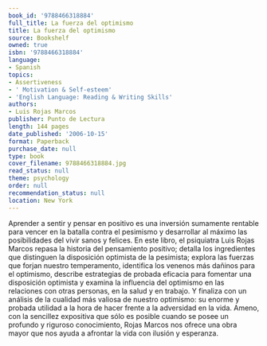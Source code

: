 ```yaml
---
book_id: '9788466318884'
full_title: La fuerza del optimismo
title: La fuerza del optimismo
source: Bookshelf
owned: true
isbn: '9788466318884'
language:
- Spanish
topics:
- Assertiveness
- ' Motivation & Self-esteem'
- 'English Language: Reading & Writing Skills'
authors:
- Luis Rojas Marcos
publisher: Punto de Lectura
length: 144 pages
date_published: '2006-10-15'
format: Paperback
purchase_date: null
type: book
cover_filename: 9788466318884.jpg
read_status: null
theme: psychology
order: null
recommendation_status: null
location: New York
---
```

Aprender a sentir y pensar en positivo es una inversión sumamente rentable para vencer en la batalla contra el pesimismo y desarrollar al máximo las posibilidades del vivir sanos y felices. En este libro, el psiquiatra Luis Rojas Marcos repasa la historia del pensamiento positivo; detalla los ingredientes que distinguen la disposición optimista de la pesimista; explora las fuerzas que forjan nuestro temperamento, identifica los venenos más dañinos para el optimismo, describe estrategias de probada eficacia para fomentar una disposición optimista y examina la influencia del optimismo en las relaciones con otras personas, en la salud y en trabajo. Y finaliza con un análisis de la cualidad más valiosa de nuestro optimismo: su enorme y probada utilidad a la hora de hacer frente a la adversidad en la vida.
Ameno, con la sencillez expositiva que sólo es posible cuando se posee un profundo y riguroso conocimiento, Rojas Marcos nos ofrece una obra mayor que nos ayuda a afrontar la vida con ilusión y esperanza.


